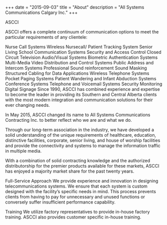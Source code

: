 +++ date = "2015-09-03" title = "About" description = "All Systems Communications Calgary Inc." +++

ASCCI

ASCCI offers a complete continuum of communication options to meet the particular requirements of any clientele:

Nurse Call Systems
Wireless Nursecall/ Patient Tracking System
Senior Living
School Communication Systems
Security and Access Control
Closed Circuit Television
Audio/Visual Systems
Biometric Authentication Systems
Multi-Media Video Distribution and Control Systems
Public Address and Intercom Systems
Professional Sound reinforcement
Sound Masking
Structured Cabling for Data Applications
Wireless Telephone Systems
Pocket Paging Systems
Patient Wandering and Infant Abduction Systems
Conference Systems
Telephone and Voicemail Systems
Security Monitoring
Digital Signage
Since 1990, ASCCI has combined experience and expertise to become the leader in providing its Southern and Central Alberta clients with the most modern integration and communication solutions for their ever changing needs.

In May 2015, ASCCI changed its name to All Systems Communications Contracting Inc. to better reflect who we are and what we do.

Through our long-term association in the industry, we have developed a solid understanding of the unique requirements of healthcare, education, distinctive facilities, corporate, senior living, and house of worship facilities and provide the connectivity and systems to manage the information traffic in multiple media.

With a combination of solid contracting knowledge and the authorized distributorship for the premier products available for these markets, ASCCI has enjoyed a majority market share for the past twenty years.

Full-Service Approach
We provide experience and innovation in designing telecommunications systems. We ensure that each system is custom designed with the facility’s specific needs in mind. This process prevents clients from having to pay for unnecessary and unused functions or conversely suffer insufficient performance capability.

Training
We utilize factory representatives to provide in-house factory training. ASCCI also provides customer specific in-house training.
